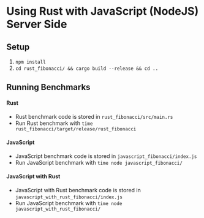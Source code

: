 # Using Rust with JavaScript (NodeJS) Server Side

## Setup

1. `npm install`
2. `cd rust_fibonacci/ && cargo build --release && cd ..`

## Running Benchmarks

#### Rust

- Rust benchmark code is stored in `rust_fibonacci/src/main.rs`
- Run Rust benchmark with `time rust_fibonacci/target/release/rust_fibonacci`

#### JavaScript

- JavaScript benchmark code is stored in `javascript_fibonacci/index.js`
- Run JavaScript benchmark with `time node javascript_fibonacci/`

#### JavaScript with Rust

- JavaScript with Rust benchmark code is stored in `javascript_with_rust_fibonacci/index.js`
- Run JavaScript benchmark with `time node javascript_with_rust_fibonacci/`
